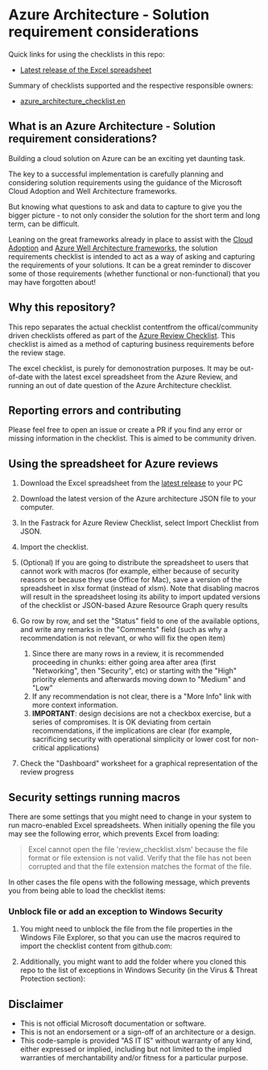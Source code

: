 
# Azure Architecture - Solution requirement considerations



Quick links for using the checklists in this repo:

- [Latest release of the Excel spreadsheet](https://github.com/Azure/review-checklists/releases/latest/download/review_checklist.xlsm)

Summary of checklists supported and the respective responsible owners:

- [azure_architecture_checklist.en](https://github.com/lukemurraynz/Azure_Checklists/blob/main/azure_architecture_checklist.en.json)

## What is an Azure Architecture - Solution requirement considerations?

Building a cloud solution on Azure can be an exciting yet daunting task.

The key to a successful implementation is carefully planning and considering solution requirements using the guidance of the Microsoft Cloud Adoption and Well Architecture frameworks.

But knowing what questions to ask and data to capture to give you the bigger picture - to not only consider the solution for the short term and long term, can be difficult.

Leaning on the great frameworks already in place to assist with the [Cloud Adoption](https://learn.microsoft.com/en-us/azure/cloud-adoption-framework/?WT.mc_id=AZ-MVP-5004796) and [Azure Well Architecture frameworks](https://learn.microsoft.com/en-us/azure/architecture/framework/?WT.mc_id=AZ-MVP-5004796), the solution requirements checklist is intended to act as a way of asking and capturing the requirements of your solutions. It can be a great reminder to discover some of those requirements (whether functional or non-functional) that you may have forgotten about!

## Why this repository?

This repo separates the actual checklist contentfrom the offical/community driven checklists offered as part of the [Azure Review Checklist](https://github.com/Azure/review-checklists). This checklist is aimed as a method of capturing business requirements before the review stage.

The excel checklist, is purely for demonostration purposes. It may be out-of-date with the latest excel spreadsheet from the Azure Review, and running an out of date question of the Azure Architecture checklist.

## Reporting errors and contributing

Please feel free to open an issue or create a PR if you find any error or missing information in the checklist. This is aimed to be community driven.

## Using the spreadsheet for Azure reviews

1. Download the Excel spreadsheet from the [latest release](https://github.com/Azure/review-checklists/releases/latest/download/review_checklist.xlsm) to your PC

2. Download the latest version of the Azure architecture JSON file to your computer.

3. In the Fastrack for Azure Review Checklist, select Import Checklist from JSON.

4. Import the checklist.

5. (Optional) If you are going to distribute the spreadsheet to users that cannot work with macros (for example, either because of security reasons or because they use Office for Mac), save a version of the spreadsheet in xlsx format (instead of xlsm). Note that disabling macros will result in the spreadsheet losing its ability to import updated versions of the checklist or JSON-based Azure Resource Graph query results

6. Go row by row, and set the "Status" field to one of the available options, and write any remarks in the "Comments" field (such as why a recommendation is not relevant, or who will fix the open item)

   1. Since there are many rows in a review, it is recommended proceeding in chunks: either going area after area (first "Networking", then "Security", etc) or starting with the "High" priority elements and afterwards moving down to "Medium" and "Low"
   1. If any recommendation is not clear, there is a "More Info" link with more context information.
   1. **IMPORTANT**: design decisions are not a checkbox exercise, but a series of compromises. It is OK deviating from certain recommendations, if the implications are clear (for example, sacrificing security with operational simplicity or lower cost for non-critical applications)

7. Check the "Dashboard" worksheet for a graphical representation of the review progress

## Security settings running macros

There are some settings that you might need to change in your system to run macro-enabled Excel spreadsheets. When initially opening the file you may see the following error, which prevents Excel from loading:

> Excel cannot open the file 'review_checklist.xlsm' because the file format or file extension is not valid. Verify that the file has not been corrupted and that the file extension matches the format of the file.

In other cases the file opens with the following message, which prevents you from being able to load the checklist items:

### Unblock file or add an exception to Windows Security

1. You might need to unblock the file from the file properties in the Windows File Explorer, so that you can use the macros required to import the checklist content from github.com:

2. Additionally, you might want to add the folder where you cloned this repo to the list of exceptions in Windows Security (in the Virus & Threat Protection section):

## Disclaimer

- This is not official Microsoft documentation or software.
- This is not an endorsement or a sign-off of an architecture or a design.
- This code-sample is provided "AS IT IS" without warranty of any kind, either expressed or implied, including but not limited to the implied warranties of merchantability and/or fitness for a particular purpose.
